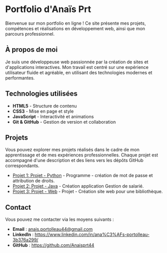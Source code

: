 # Portfolio d'Anaïs Prt

Bienvenue sur mon portfolio en ligne ! Ce site présente mes projets, compétences et réalisations en développement web, ainsi que mon parcours professionnel.

## À propos de moi

Je suis une développeuse web passionnée par la création de sites et d'applications interactives. Mon travail est centré sur une expérience utilisateur fluide et agréable, en utilisant des technologies modernes et performantes.

## Technologies utilisées

- **HTML5** - Structure de contenu
- **CSS3** - Mise en page et style
- **JavaScript** - Interactivité et animations
- **Git & GitHub** - Gestion de version et collaboration

## Projets

Vous pouvez explorer mes projets réalisés dans le cadre de mon apprentissage et de mes expériences professionnelles. Chaque projet est accompagné d'une description et des liens vers les dépôts GitHub correspondants.

- [Projet 1: Projet - Python]([https://lienversleprojet1](https://anaisprt44.github.io/Portfolio/python.html)) - Programme - création de mot de passe et attribution de droits.
- [Projet 2: Projet - Java]([https://lienversleprojet2](https://anaisprt44.github.io/Portfolio/java.html)) - Création application Gestion de salarié.
- [Projet 3: Projet - Web]([https://lienversleprojet3]([https://anaisprt44.github.io/Portfolio/web.html)) - Projet - Création site web pour une bibliothèque.

## Contact

Vous pouvez me contacter via les moyens suivants :

- **Email** : anais.portolleau44@gmail.com
- **LinkedIn** : https://www.linkedin.com/in/ana%C3%AFs-portolleau-3b376a299/
- **GitHub** : https://github.com/Anaisprt44

